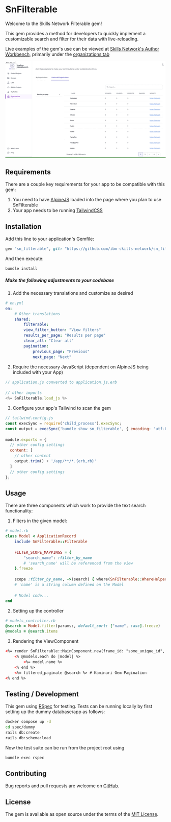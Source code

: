 # SnFilterable

Welcome to the Skills Network Filterable gem!

This gem provides a method for developers to quickly implement a customizable search and filter for their data with live-reloading.

Live examples of the gem's use can be viewed at [Skills Network's Author Workbench](https://author.skills.network), primarily under the [organizations tab](https://author.skills.network/organizations)

![](sn_filterable_demo.gif)

## Requirements

There are a couple key requirements for your app to be compatible with this gem:

1. You need to have [AlpineJS](https://alpinejs.dev/essentials/installation) loaded into the page where you plan to use SnFilterable
2. Your app needs to be running [TailwindCSS](https://tailwindcss.com/docs/guides/ruby-on-rails)

## Installation

Add this line to your application's Gemfile:

```ruby
gem "sn_filterable", git: "https://github.com/ibm-skills-network/sn_filterable.git"
```

And then execute:
```bash
bundle install
```

##### Make the following adjustments to your codebase

1. Add the necessary translations and customize as desired
```yaml
# en.yml
en:
    # Other translations
    shared:
        filterable:
        view_filter_button: "View filters"
        results_per_page: "Results per page"
        clear_all: "Clear all"
        pagination:
            previous_page: "Previous"
            next_page: "Next"
```

2. Require the necessary JavaScript (dependent on AlpineJS being included with your App)
```javascript
// application.js converted to application.js.erb

// other imports
<%= SnFilterable.load_js %>
```

3. Configure your app's Tailwind to scan the gem
```javascript
// tailwind.config.js
const execSync = require('child_process').execSync;
const output = execSync('bundle show sn_filterable', { encoding: 'utf-8' });

module.exports = {
  // other config settings
  content: [
    // other content
    output.trim() + '/app/**/*.{erb,rb}'
  ]
  // other config settings
};
```

## Usage

There are three components which work to provide the text search functionality:

1. Filters in the given model:
```ruby
# model.rb
class Model < ApplicationRecord
    include SnFilterable::Filterable

    FILTER_SCOPE_MAPPINGS = {
        "search_name": :filter_by_name
        # 'search_name' will be referenced from the view
    }.freeze

    scope :filter_by_name, ->(search) { where(SnFilterable::WhereHelper.contains("name", search)) }
    # 'name' is a string column defined on the Model

    # Model code...
end
```

2. Setting up the controller
```ruby
# models_controller.rb
@search = Model.filter(params:, default_sort: ["name", :asc].freeze)
@models = @search.items
```

3. Rendering the ViewComponent
```html
<%= render SnFilterable::MainComponent.new(frame_id: "some_unique_id", filtered: @search, filters: [], search_filter_name: "search_name") do %>
    <% @models.each do |model| %>
        <%= model.name %>
    <% end %>
    <%= filtered_paginate @search %> # Kaminari Gem Pagination
<% end %>
```

## Testing / Development

This gem using [RSpec](https://rspec.info) for testing. Tests can be running locally by first setting up the dummy database/app as follows:

```bash
docker compose up -d
cd spec/dummy
rails db:create
rails db:schema:load
```


Now the test suite can be run from the project root using 
```bash
bundle exec rspec
```

## Contributing

Bug reports and pull requests are welcome on [GitHub](https://github.com/ibm-skills-network/sn_filterable).

## License

The gem is available as open source under the terms of the [MIT License](https://opensource.org/licenses/MIT).

